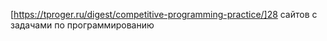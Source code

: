 [https://tproger.ru/digest/competitive-programming-practice/]28 cайтов с задачами по программированию


